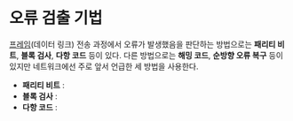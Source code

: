 # 오류 검출 기법
[프레임]()(데이터 링크) 전송 과정에서 오류가 발생했음을 판단하는 방법으로는 **패리티 비트**, **블록 검사**, **다항 코드** 등이 있다.
다른 방법으로는 **해밍 코드**, **순방향 오류 복구** 등이 있지만 네트워크에선 주로 앞서 언급한 세 방법을 사용한다.

- **패리티 비트** : 
- **블록 검사** : 
- **다항 코드** : 
